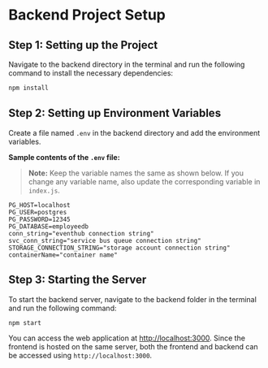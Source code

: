 # Backend Project Setup

## Step 1: Setting up the Project

Navigate to the backend directory in the terminal and run the following command to install the necessary dependencies:

```sh
npm install
```

## Step 2: Setting up Environment Variables

Create a file named `.env` in the backend directory and add the environment variables. 

**Sample contents of the `.env` file:**

> **Note:** Keep the variable names the same as shown below. If you change any variable name, also update the corresponding variable in `index.js`.

```env
PG_HOST=localhost
PG_USER=postgres
PG_PASSWORD=12345
PG_DATABASE=employeedb
conn_string="eventhub connection string"
svc_conn_string="service bus queue connection string"
STORAGE_CONNECTION_STRING="storage account connection string"
containerName="container name"
```

## Step 3: Starting the Server

To start the backend server, navigate to the backend folder in the terminal and run the following command:

```sh
npm start
```

You can access the web application at [http://localhost:3000](http://localhost:3000). Since the frontend is hosted on the same server, both the frontend and backend can be accessed using `http://localhost:3000`.
